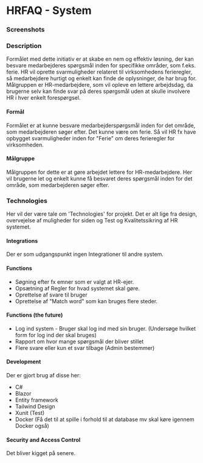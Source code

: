 # HRFAQ - System

### Screenshots

### Description
Formålet med dette initiativ er at skabe en nem og effektiv løsning, der kan besvare medarbejderes spørgsmål inden for specifikke områder, som f.eks. ferie. HR vil oprette svarmuligheder relateret til virksomhedens ferieregler, så medarbejdere hurtigt og enkelt kan finde de oplysninger, de har brug for. Målgruppen er HR-medarbejdere, som vil opleve en lettere arbejdsdag, da brugerne selv kan finde svar på deres spørgsmål uden at skulle involvere HR i hver enkelt forespørgsel.

#### Formål
Formålet er at kunne besvare medarbejderspørgsmål inden for det område, som medarbejderen søger efter. Det kunne være om ferie. Så vil HR fx have opbygget svarmuligheder inden for "Ferie" om deres ferieregler for virksomheden.
#### Målgruppe
Målgruppen for dette er at gøre arbejdet lettere for HR-medarbejdere. Her vil brugerne let og enkelt kunne få besvaret deres spørgsmål inden for det område, som medarbejderen søger efter.
 
### Technologies
Her vil der være tale om 'Technologies' for projekt. Det er alt lige fra design, overvejelse af muligheder for siden og Test og Kvalitetssikring af HR systemet.

#### Integrations
Der er som udgangspunkt ingen Integrationer til andre system.

#### Functions
- Søgning efter fx emner som er valgt at HR-ejer.
- Opsætning af Regler for hvad systemet skal gøre.
- Oprettelse af svare til bruger
- Oprettelse af "Match word" som kan bruges flere steder.

#### Functions (the future)
- Log ind system - Bruger skal log ind med sin bruger. (Undersøge hvilket form for log ind der skal bruges)
- Rapport om hvor mange spørgsmål der bliver stillet
- Flere svare eller kun et svar tilbage (Admin bestemmer)

#### Development
Der er gjort brug af disse her:
- C#
- Blazor
- Entity framework
- Tailwind Design
- Xunit (Test)
- Docker (Få det til at spille i forhold til at database mv skal køre igennem Docker også)

#### Security and Access Control
Det bliver kigget på senere.

